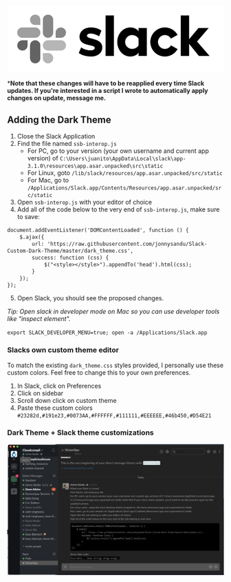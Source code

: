 ![logo](https://github.com/jonnysandu/Slack-Custom-Dark-Theme/blob/master/slack-logo-bw.png)

***Note that these changes will have to be reapplied every time Slack updates. If you're interested in a script I wrote to automatically apply changes on update, message me.**

## Adding the Dark Theme

1) Close the Slack Application
2) Find the file named `ssb-interop.js`
    * For PC, go to your version (your own username and current app version) of `C:\Users\juanito\AppData\Local\slack\app-3.1.0\resources\app.asar.unpacked\src\static`
    * For Linux, goto `/lib/slack/resources/app.asar.unpacked/src/static`
    * For Mac, go to `/Applications/Slack.app/Contents/Resources/app.asar.unpacked/src/static`
3) Open `ssb-interop.js` with your editor of choice
4) Add all of the code below to the very end of `ssb-interop.js`, make sure to save:
```
document.addEventListener('DOMContentLoaded', function () {
    $.ajax({
        url: 'https://raw.githubusercontent.com/jonnysandu/Slack-Custom-Dark-Theme/master/dark_theme.css',
        success: function (css) {
            $("<style></style>").appendTo('head').html(css);
        }
    });
});
```

5) Open Slack, you should see the proposed changes.


_Tip: Open slack in developer mode on Mac so you can use developer tools like "inspect element"._

`export SLACK_DEVELOPER_MENU=true; open -a /Applications/Slack.app`


### Slacks own custom theme editor

To match the existing `dark_theme.css` styles provided, I personally use these custom colors. Feel free to change this to your own preferences. 

1) In Slack, click on Preferences
2) Click on sidebar
3) Scroll down click on custom theme
4) Paste these custom colors
`#23282d,#191e23,#0073AA,#FFFFFF,#111111,#EEEEEE,#46b450,#D54E21`


### Dark Theme + Slack theme customizations
![dark_theme](https://github.com/jonnysandu/Slack-Custom-Dark-Theme/blob/master/dark-theme-preview.png)
